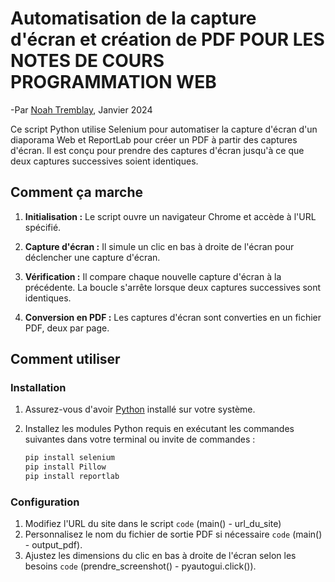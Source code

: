 # Automatisation de la capture d'écran et création de PDF POUR LES NOTES DE COURS PROGRAMMATION WEB

-Par [Noah Tremblay](https://github.com/Mik3Hawk), Janvier 2024

Ce script Python utilise Selenium pour automatiser la capture d'écran d'un diaporama Web et ReportLab pour créer un PDF à partir des captures d'écran. Il est conçu pour prendre des captures d'écran jusqu'à ce que deux captures successives soient identiques.

## Comment ça marche

1. **Initialisation :** Le script ouvre un navigateur Chrome et accède à l'URL spécifié.

2. **Capture d'écran :** Il simule un clic en bas à droite de l'écran pour déclencher une capture d'écran.

3. **Vérification :** Il compare chaque nouvelle capture d'écran à la précédente. La boucle s'arrête lorsque deux captures successives sont identiques.

4. **Conversion en PDF :** Les captures d'écran sont converties en un fichier PDF, deux par page.

## Comment utiliser

### Installation

1. Assurez-vous d'avoir [Python](https://www.python.org/) installé sur votre système.

2. Installez les modules Python requis en exécutant les commandes suivantes dans votre terminal ou invite de commandes :

   ```bash
   pip install selenium
   pip install Pillow
   pip install reportlab

### Configuration
1. Modifiez l'URL du site dans le script `code` (main() - url_du_site)
2. Personnalisez le nom du fichier de sortie PDF si nécessaire `code` (main() - output_pdf).
3. Ajustez les dimensions du clic en bas à droite de l'écran selon les besoins `code` (prendre_screenshot() - pyautogui.click()).

